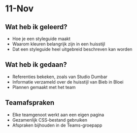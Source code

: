 # 11-Nov
## Wat heb ik geleerd?
- Hoe je een styleguide maakt
- Waarom kleuren belangrijk zijn in een huisstijl
- Dat een styleguide heel uitgebreid beschreven kan worden

## Wat heb ik gedaan?
- Referenties bekeken, zoals van Studio Dumbar
- Informatie verzameld over de huisstijl van Bieb in Bloei
- Plannen gemaakt met het team

## Teamafspraken
- Elke teamgenoot werkt aan een eigen pagina
- Gezamenlijk CSS-bestand gebruiken
- Afspraken bijhouden in de Teams-groepapp
